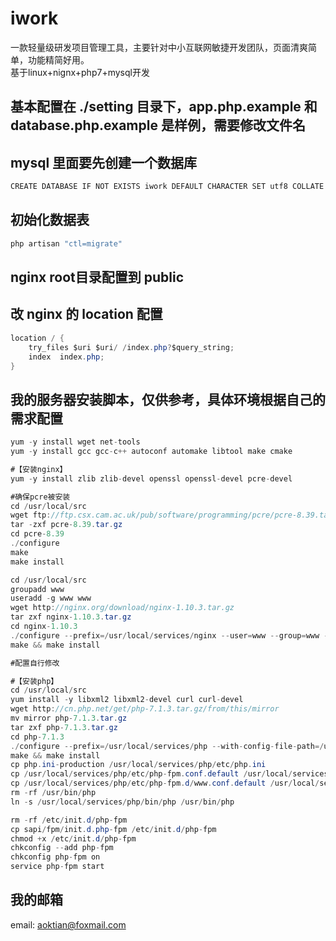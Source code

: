 iwork
=
一款轻量级研发项目管理工具，主要针对中小互联网敏捷开发团队，页面清爽简单，功能精简好用。<br>
基于linux+nignx+php7+mysql开发


基本配置在 ./setting 目录下，app.php.example 和 database.php.example 是样例，需要修改文件名
-

mysql 里面要先创建一个数据库
-
```Java
CREATE DATABASE IF NOT EXISTS iwork DEFAULT CHARACTER SET utf8 COLLATE utf8_general_ci;<br>
```

初始化数据表
-
```Java
php artisan "ctl=migrate"
```

nginx root目录配置到 public
-

改 nginx 的 location 配置
-
```Java
location / {
    try_files $uri $uri/ /index.php?$query_string;
    index  index.php;
}
```

我的服务器安装脚本，仅供参考，具体环境根据自己的需求配置
-
```Java
yum -y install wget net-tools
yum -y install gcc gcc-c++ autoconf automake libtool make cmake

#【安装nginx】
yum -y install zlib zlib-devel openssl openssl-devel pcre-devel

#确保pcre被安装
cd /usr/local/src
wget ftp://ftp.csx.cam.ac.uk/pub/software/programming/pcre/pcre-8.39.tar.gz
tar -zxf pcre-8.39.tar.gz
cd pcre-8.39
./configure
make
make install

cd /usr/local/src
groupadd www
useradd -g www www
wget http://nginx.org/download/nginx-1.10.3.tar.gz
tar zxf nginx-1.10.3.tar.gz
cd nginx-1.10.3
./configure --prefix=/usr/local/services/nginx --user=www --group=www --with-http_stub_status_module --with-pcre --without-mail_pop3_module --without-mail_imap_module --without-mail_smtp_module
make && make install

#配置自行修改

#【安装php】
cd /usr/local/src
yum install -y libxml2 libxml2-devel curl curl-devel
wget http://cn.php.net/get/php-7.1.3.tar.gz/from/this/mirror
mv mirror php-7.1.3.tar.gz
tar zxf php-7.1.3.tar.gz
cd php-7.1.3
./configure --prefix=/usr/local/services/php --with-config-file-path=/usr/local/services/php/etc --with-curl --with-mysqli=mysqlnd --with-pdo-mysql=mysqlnd --with-zlib --with-openssl --enable-fpm --enable-opcache --enable-xml --enable-mbregex --enable-mbstring --enable-zip --enable-inline-optimization
make && make install
cp php.ini-production /usr/local/services/php/etc/php.ini
cp /usr/local/services/php/etc/php-fpm.conf.default /usr/local/services/php/etc/php-fpm.conf
cp /usr/local/services/php/etc/php-fpm.d/www.conf.default /usr/local/services/php/etc/php-fpm.d/www.conf
rm -rf /usr/bin/php
ln -s /usr/local/services/php/bin/php /usr/bin/php

rm -rf /etc/init.d/php-fpm
cp sapi/fpm/init.d.php-fpm /etc/init.d/php-fpm
chmod +x /etc/init.d/php-fpm
chkconfig --add php-fpm
chkconfig php-fpm on
service php-fpm start
```

我的邮箱
-
email: aoktian@foxmail.com
